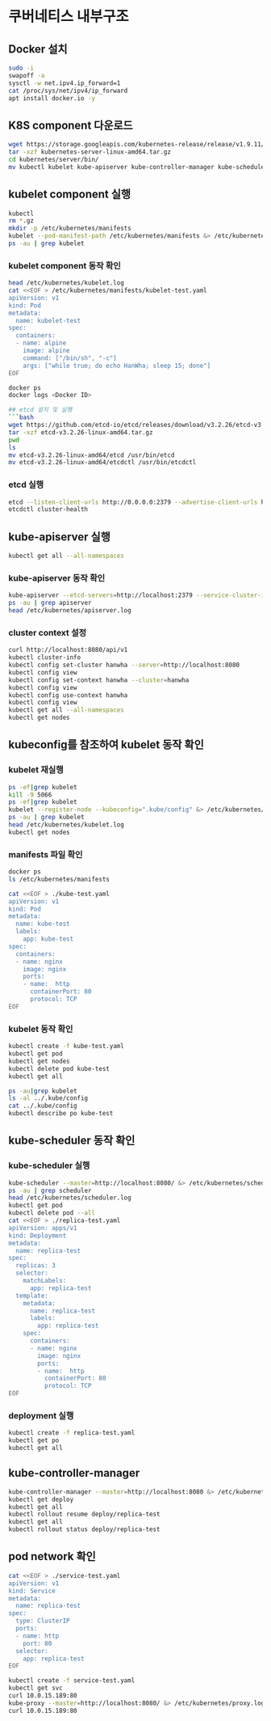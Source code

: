 # 쿠버네티스 내부구조

## Docker 설치
```bash
sudo -i
swapoff -a
sysctl -w net.ipv4.ip_forward=1
cat /proc/sys/net/ipv4/ip_forward
apt install docker.io -y
```
## K8S component 다운로드
```bash
wget https://storage.googleapis.com/kubernetes-release/release/v1.9.11/kubernetes-server-linux-amd64.tar.gz
tar -xzf kubernetes-server-linux-amd64.tar.gz
cd kubernetes/server/bin/
mv kubectl kubelet kube-apiserver kube-controller-manager kube-scheduler kube-proxy /usr/bin/
```

## kubelet component 실행
```bash
kubectl
rm *.gz
mkdir -p /etc/kubernetes/manifests
kubelet --pod-manifest-path /etc/kubernetes/manifests &> /etc/kubernetes/kubelet.log &
ps -au | grep kubelet
```
### kubelet component 동작 확인
```bash
head /etc/kubernetes/kubelet.log
cat <<EOF > /etc/kubernetes/manifests/kubelet-test.yaml
apiVersion: v1
kind: Pod
metadata:
  name: kubelet-test
spec:
  containers:
  - name: alpine
    image: alpine
    command: ["/bin/sh", "-c"]
    args: ["while true; do echo HanWha; sleep 15; done"]
EOF

docker ps
docker logs <Docker ID>

## etcd 설치 및 실행
```bash
wget https://github.com/etcd-io/etcd/releases/download/v3.2.26/etcd-v3.2.26-linux-amd64.tar.gz
tar -xzf etcd-v3.2.26-linux-amd64.tar.gz
pwd
ls
mv etcd-v3.2.26-linux-amd64/etcd /usr/bin/etcd
mv etcd-v3.2.26-linux-amd64/etcdctl /usr/bin/etcdctl
```
### etcd 실행
```bash
etcd --listen-client-urls http://0.0.0.0:2379 --advertise-client-urls http://localhost:2379 &> /etc/kubernetes/etcd.log &
etcdctl cluster-health
```

## kube-apiserver 실행
```bash
kubectl get all --all-namespaces
```
### kube-apiserver 동작 확인
```bash
kube-apiserver --etcd-servers=http://localhost:2379 --service-cluster-ip-range=10.0.0.0/16 --bind-address=0.0.0.0 --insecure-bind-address=0.0.0.0 &> /etc/kubernetes/apiserver.log &
ps -au | grep apiserver
head /etc/kubernetes/apiserver.log
```
### cluster context 설정
```bash
curl http://localhost:8080/api/v1
kubectl cluster-info
kubectl config set-cluster hanwha --server=http://localhost:8080
kubectl config view
kubectl config set-context hanwha --cluster=hanwha
kubectl config view
kubectl config use-context hanwha
kubectl config view
kubectl get all --all-namespaces
kubectl get nodes
```
## kubeconfig를 참조하여 kubelet 동작 확인
### kubelet 재실행
```bash
ps -ef|grep kubelet
kill -9 5066
ps -ef|grep kubelet
kubelet --register-node --kubeconfig=".kube/config" &> /etc/kubernetes/kubelet.log &
ps -au | grep kubelet
head /etc/kubernetes/kubelet.log
kubectl get nodes
```
### manifests 파일 확인
```bash
docker ps
ls /etc/kubernetes/manifests

cat <<EOF > ./kube-test.yaml
apiVersion: v1
kind: Pod
metadata:
  name: kube-test
  labels:
    app: kube-test
spec:
  containers:
  - name: nginx
    image: nginx
    ports:
    - name:  http
      containerPort: 80
      protocol: TCP
EOF
```
### kubelet 동작 확인
```bash
kubectl create -f kube-test.yaml
kubectl get pod
kubectl get nodes
kubectl delete pod kube-test
kubectl get all

ps -au|grep kubelet
ls -al ../.kube/config
cat ../.kube/config
kubectl describe po kube-test
```

## kube-scheduler 동작 확인
### kube-scheduler 실행
```bash
kube-scheduler --master=http://localhost:8080/ &> /etc/kubernetes/scheduler.log &
ps -au | grep scheduler
head /etc/kubernetes/scheduler.log
kubectl get pod
kubectl delete pod --all
cat <<EOF > ./replica-test.yaml
apiVersion: apps/v1
kind: Deployment
metadata:
  name: replica-test
spec:
  replicas: 3
  selector:
    matchLabels:
      app: replica-test
  template:
    metadata:
      name: replica-test
      labels:
        app: replica-test
    spec:
      containers:
      - name: nginx
        image: nginx
        ports:
        - name:  http
          containerPort: 80
          protocol: TCP
EOF
```
### deployment 실행
```bash
kubectl create -f replica-test.yaml
kubectl get po
kubectl get all
```
## kube-controller-manager 
```bash
kube-controller-manager --master=http://localhost:8080 &> /etc/kubernetes/controller-manager.log &
kubectl get deploy
kubectl get all
kubectl rollout resume deploy/replica-test
kubectl get all
kubectl rollout status deploy/replica-test
```

## pod network 확인
```bash
cat <<EOF > ./service-test.yaml
apiVersion: v1
kind: Service
metadata:
  name: replica-test
spec:
  type: ClusterIP
  ports:
  - name: http
    port: 80
  selector:
    app: replica-test
EOF

kubectl create -f service-test.yaml
kubectl get svc
curl 10.0.15.189:80
kube-proxy --master=http://localhost:8080/ &> /etc/kubernetes/proxy.log &
curl 10.0.15.189:80
```

